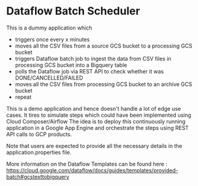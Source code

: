 # Dataflow Batch Scheduler 

This is a dummy application which 
* triggers once every x minutes
* moves all the CSV files from a source GCS bucket to a processing GCS bucket 
* triggers Dataflow batch job to ingest the data from CSV files in processing GCS bucket into a Bigquery table 
* polls the Dataflow job via REST API to check whether it was DONE/CANCELLED/FAILED 
* moves all the CSV files from processing GCS bucket to an archive GCS bucket 
* repeat 

This is a demo application and hence doesn't handle a lot of edge use cases.
It tires to simulate steps which could have been implemented using Cloud Composer/Airflow
The idea is to deploy this continuously running application in a Google App Engine and orchestrate the steps using REST API calls to GCP products.

Note that users are expected to provide all the necessary details in the application.properties file.

More information on the Dataflow Templates can be found here :  https://cloud.google.com/dataflow/docs/guides/templates/provided-batch#gcstexttobigquery
 
